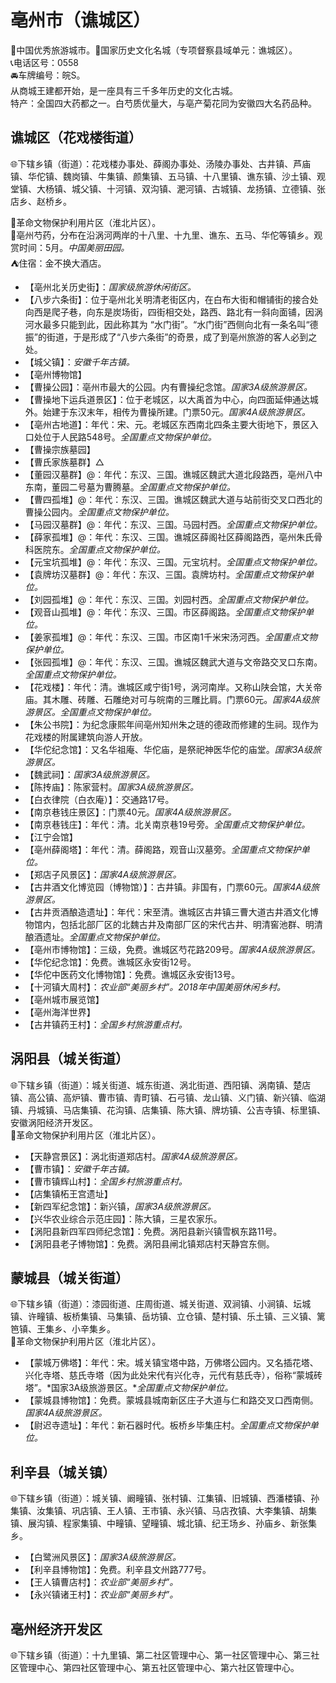 # 亳州市（谯城区）  
🏅中国优秀旅游城市。🚩国家历史文化名城（专项督察县域单元：谯城区）。   
📞电话区号：0558  
🚘车牌编号：皖S。   
从商城王建都开始，是一座具有三千多年历史的文化古城。   
特产：全国四大药都之一。白芍质优量大，与亳产菊花同为安徽四大名药品种。   

## 谯城区（花戏楼街道）  
🌐下辖乡镇（街道）：花戏楼办事处、薛阁办事处、汤陵办事处、古井镇、芦庙镇、华佗镇、魏岗镇、牛集镇、颜集镇、五马镇、十八里镇、谯东镇、沙土镇、观堂镇、大杨镇、城父镇、十河镇、双沟镇、淝河镇、古城镇、龙扬镇、立德镇、张店乡、赵桥乡。    
  
🚩革命文物保护利用片区（淮北片区）。   
🧊亳州芍药，分布在沿涡河两岸的十八里、十九里、谯东、五马、华佗等镇乡。观赏时间：5月。*中国美丽田园。*  
⛺住宿：金不换大酒店。   
  
* 【亳州北关历史街】：*国家级旅游休闲街区。*  
* 【八步六条街】：位于亳州北关明清老街区内，在白布大街和帽铺街的接合处向西是爬子巷，向东是炭场街，四街相交处，路西、路北有一斜向面铺，因涡河水最多只能到此，因此称其为 “水门街”。“水门街”西侧向北有一条名叫“德振”的街道，于是形成了“八步六条街”的奇景，成了到亳州旅游的客人必到之处。   
* 【城父镇】：*安徽千年古镇。*  
* 【亳州博物馆】  
* 【曹操公园】：亳州市最大的公园。内有曹操纪念馆。*国家3A级旅游景区。*  
* 【曹操地下运兵道景区】：位于老城区，以大禹首为中心，向四面延伸通达城外。始建于东汉末年，相传为曹操所建。门票50元。*国家4A级旅游景区。*  
* 【亳州古地道】：年代：宋、元。老城区东西南北四条主要大街地下，景区入口处位于人民路548号。*全国重点文物保护单位。*  
* 【曹操宗族墓园】
* 【曹氏家族墓群】△
* 【董园汉墓群】@：年代：东汉、三国。谯城区魏武大道北段路西，亳州八中东南，董园二号墓为曹腾墓。*全国重点文物保护单位。*  
* 【曹四孤堆】@：年代：东汉、三国。谯城区魏武大道与站前街交叉口西北的曹操公园内。*全国重点文物保护单位。*  
* 【马园汉墓群】@：年代：东汉、三国。马园村西。*全国重点文物保护单位。*  
* 【薛家孤堆】@：年代：东汉、三国。谯城区薛阁社区薛阁路西，亳州朱氏骨科医院东。*全国重点文物保护单位。*  
* 【元宝坑孤堆】@：年代：东汉、三国。元宝坑村。*全国重点文物保护单位。*  
* 【袁牌坊汉墓群】@：年代：东汉、三国。袁牌坊村。*全国重点文物保护单位。*  
* 【刘园孤堆】@：年代：东汉、三国。刘园村西。*全国重点文物保护单位。*  
* 【观音山孤堆】@：年代：东汉、三国。市区薛阁路。*全国重点文物保护单位。*  
* 【姜家孤堆】@：年代：东汉、三国。市区南1千米宋汤河西。*全国重点文物保护单位。*  
* 【张园孤堆】@：年代：东汉、三国。谯城区魏武大道与文帝路交叉口东南。*全国重点文物保护单位。*  
* 【花戏楼】：年代：清。谯城区咸宁街1号，涡河南岸。又称山陕会馆，大关帝庙。其木雕、砖雕、石雕绝对可与皖南的三雕比肩。门票60元。*国家4A级旅游景区。全国重点文物保护单位。*  
* 【朱公书院】：为纪念康熙年间亳州知州朱之琏的德政而修建的生祠。现作为花戏楼的附属建筑向游人开放。   
* 【华佗纪念馆】：又名华祖庵、华佗庙，是祭祀神医华佗的庙堂。*国家3A级旅游景区。*  
* 【魏武祠】：*国家3A级旅游景区。*  
* 【陈抟庙】：陈家营村。*国家3A级旅游景区。*  
* 【白衣律院（白衣庵）】：交通路17号。   
* 【南京巷钱庄景区】：门票40元。*国家4A级旅游景区。*  
* 【南京巷钱庄】：年代：清。北关南京巷19号旁。*全国重点文物保护单位。*  
* 【江宁会馆】  
* 【亳州薛阁塔】：年代：清。薛阁路，观音山汉墓旁。*全国重点文物保护单位。*  
* 【郑店子风景区】：*国家4A级旅游景区。*  
* 【古井酒文化博览园（博物馆）】：古井镇。非国有，门票60元。*国家4A级旅游景区。*  
* 【古井贡酒酿造遗址】：年代：宋至清。谯城区古井镇三曹大道古井酒文化博物馆内，包括北部厂区的北魏古井及南部厂区的宋代古井、明清窖池群、明清酿酒遗址。*全国重点文物保护单位。*  
* 【亳州市博物馆】：三级，免费。谯城区芍花路209号。*国家4A级旅游景区。*  
* 【华佗纪念馆】：免费。谯城区永安街12号。   
* 【华佗中医药文化博物馆】：免费。谯城区永安街13号。   
* 【十河镇大周村】：*农业部“美丽乡村”。2018年中国美丽休闲乡村。*  
* 【亳州城市展览馆】  
* 【亳州海洋世界】  
* 【古井镇药王村】：*全国乡村旅游重点村。*  

## 涡阳县（城关街道）  
🌐下辖乡镇（街道）：城关街道、城东街道、涡北街道、西阳镇、涡南镇、楚店镇、高公镇、高炉镇、曹市镇、青町镇、石弓镇、龙山镇、义门镇、新兴镇、临湖镇、丹城镇、马店集镇、花沟镇、店集镇、陈大镇、牌坊镇、公吉寺镇、标里镇、安徽涡阳经济开发区。    
🚩革命文物保护利用片区（淮北片区）。   
  
* 【天静宫景区】：涡北街道郑店村。*国家4A级旅游景区。*  
* 【曹市镇】：*安徽千年古镇。*  
* 【曹市镇辉山村】：*全国乡村旅游重点村。*  
* 【店集镇柘王宫遗址】  
* 【新四军纪念馆】：新兴镇，*国家3A级旅游景区。*  
* 【兴华农业综合示范庄园】：陈大镇，三星农家乐。   
* 【涡阳县新四军四师纪念馆】：免费。涡阳县新兴镇雪枫东路11号。   
* 【涡阳县老子博物馆】：免费。涡阳县闸北镇郑店村天静宫东侧。   

## 蒙城县（城关街道）  
🌐下辖乡镇（街道）：漆园街道、庄周街道、城关街道、双涧镇、小涧镇、坛城镇、许疃镇、板桥集镇、马集镇、岳坊镇、立仓镇、楚村镇、乐土镇、三义镇、篱笆镇、王集乡、小辛集乡。    
🚩革命文物保护利用片区（淮北片区）。   
  
* 【蒙城万佛塔】：年代：宋。城关镇宝塔中路，万佛塔公园内。又名插花塔、兴化寺塔、慈氏寺塔（因为此处宋代有兴化寺，元代有慈氏寺），俗称“蒙城砖塔”。*国家3A级旅游景区。**全国重点文物保护单位。*  
* 【蒙城县博物馆】：免费。蒙城县城南新区庄子大道与仁和路交叉口西南侧。*国家4A级旅游景区。*  
* 【尉迟寺遗址】：年代：新石器时代。板桥乡毕集庄村。*全国重点文物保护单位。*  

## 利辛县（城关镇）  
🌐下辖乡镇（街道）：城关镇、阚疃镇、张村镇、江集镇、旧城镇、西潘楼镇、孙集镇、汝集镇、巩店镇、王人镇、王市镇、永兴镇、马店孜镇、大李集镇、胡集镇、展沟镇、程家集镇、中疃镇、望疃镇、城北镇、纪王场乡、孙庙乡、新张集乡。    
  
* 【白鹭洲风景区】：*国家3A级旅游景区。*  
* 【利辛县博物馆】：免费。利辛县文州路777号。   
* 【王人镇曹店村】：*农业部“美丽乡村”。*  
* 【永兴镇诸王村】：*农业部“美丽乡村”。*  

## 亳州经济开发区  
🌐下辖乡镇（街道）：十九里镇、第二社区管理中心、第一社区管理中心、第三社区管理中心、第四社区管理中心、第五社区管理中心、第六社区管理中心。    
